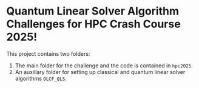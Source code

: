 # Quantum Linear Solver Algorithm Challenges for HPC Crash Course 2025!

This project contains two folders:

1. The main folder for the challenge and the code is contained in `hpc2025`.
2. An auxillary folder for setting up classical and quantum linear solver algorithms `OLCF_QLS`.
